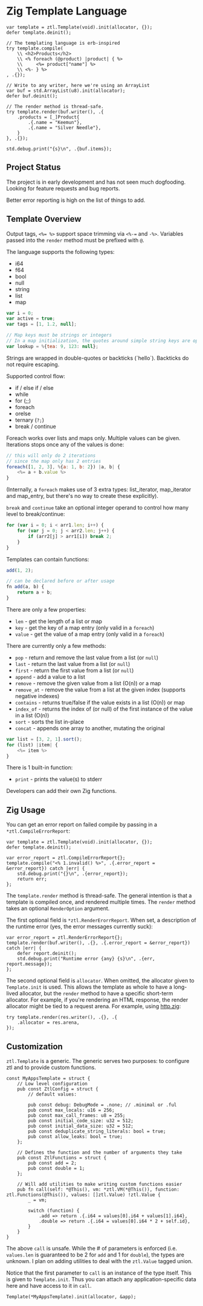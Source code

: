 # Zig Template Language

```zig
var template = ztl.Template(void).init(allocator, {});
defer template.deinit();

// The templating language is erb-inspired
try template.compile(
    \\ <h2>Products</h2>
    \\ <% foreach (@product) |product| { %>
    \\     <%= product["name"] %> 
    \\ <%- } %>
, .{});

// Write to any writer, here we're using an ArrayList
var buf = std.ArrayList(u8).init(allocator);
defer buf.deinit();

// The render method is thread-safe.
try template.render(buf.writer(), .{
    .products = [_]Product{
        .{.name = "Keemun"},
        .{.name = "Silver Needle"},
    }
}, .{});

std.debug.print("{s}\n", .{buf.items});
```

## Project Status
The project is in early development and has not seen much dogfooding. Looking for feature requests and bug reports.

Better error reporting is high on the list of things to add.

## Template Overview
Output tags, `<%= %>` support space trimming via `<%-=` and `-%>`. Variables passed into the `render` method must be prefixed with `@`.

The language supports the following types:
* i64
* f64
* bool
* null
* string
* list
* map

```js
var i = 0;
var active = true;
var tags = [1, 1.2, null];

// Map keys must be strings or integers
// In a map initialization, the quotes around simple string keys are optional
var lookup = %{tea: 9, 123: null};
```

Strings are wrapped in double-quotes or backticks (\`hello\`). Backticks do not require escaping.

Supported control flow:
* if / else if / else 
* while
* for (;;)
* foreach
* orelse
* ternary (`?;`)
* break / continue

Foreach works over lists and maps only. Multiple values can be given. Iterations stops once any of the values is done:

```js
// this will only do 2 iterations
// since the map only has 2 entries
foreach([1, 2, 3], %{a: 1, b: 2}) |a, b| {
    <%= a + b.value %> 
}
```

(Internally, a `foreach` makes use of 3 extra types: list_iterator, map_iterator and map_entry, but there's no way to create these explicitly).

`break` and `continue` take an optional integer operand to control how many level to break/continue:

```js
for (var i = 0; i < arr1.len; i++) {
    for (var j = 0; j < arr2.len; j++) {
        if (arr2[j] > arr1[i]) break 2;
    }
}
```

Templates can contain functions:

```js
add(1, 2);

// can be declared before or after usage
fn add(a, b) {
    return a + b;
}
```

There are only a few properties:
* `len` - get the length of a list or map
* `key` - get the key of a map entry (only valid in a `foreach`)
* `value` - get the value of a map entry (only valid in a `foreach`)

There are currently only a few methods:
* `pop` - return and remove the last value from a list (or `null`)
* `last` - return the last value from a list (or `null`)
* `first` - return the first value from a list (or `null`)
* `append` - add a value to a list
* `remove` - remove the given value from a list (O(n)) or a map
* `remove_at` - remove the value from a list at the given index (supports negative indexes)
* `contains` - returns true/false if the value exists in a list (O(n)) or map
* `index_of` - returns the index of (or null) of the first instance of the value in a list (O(n))
* `sort` - sorts the list in-place
* `concat` - appends one array to another, mutating the original

```js
var list = [3, 2, 1].sort();
for (list) |item| {
    <%= item %>
}
```

There is 1 built-in function:
* `print` - prints the value(s) to stderr

Developers can add their own Zig functions.

## Zig Usage
You can get an error report on failed compile by passing in a `*ztl.CompileErrorReport`:

```zig
var template = ztl.Template(void).init(allocator, {});
defer template.deinit();

var error_report = ztl.CompileErrorReport{};
template.compile("<% 1.invalid() %>", .{.error_report = &error_report}) catch |err| {
    std.debug.print("{}\n", .{error_report});
    return err;
};
```

The `template.render` method is thread-safe. The general intention is that a template is compiled once, and rendered multiple times. The `render` method takes an optional `RenderOption` argument.

The first optional field is `*ztl.RenderErorrReport`. When set, a description of the runtime error (yes, the error messages currently suck):

```zig
var error_report = ztl.RenderErrorReport{};
template.render(buf.writer(), .{}, .{.error_report = &error_report}) catch |err| {
    defer report.deinit();
    std.debug.print("Runtime error {any} {s}\n", .{err, report.message});
};
```

The second optional field is `allocator`. When omitted, the allocator given to `Template.init` is used. This allows the template as whole to have a long-lived allocator, but the `render` method to have a specific short-term allocator. For example, if you're rendering an HTML response, the render allocator might be tied to a request arena. For example, using [http.zig](https://www.github.com/karlseguin/http.zig):

```zig
try template.render(res.writer(), .{}, .{
    .allocator = res.arena,
});
```

## Customization
`ztl.Template` is a generic. The generic serves two purposes: to configure ztl and to provide custom functions.


```zig
const MyAppsTemplate = struct {
    // Low level configuration
    pub const ZtlConfig = struct {
        // default values:

        pub const debug: DebugMode = .none; // .minimal or .ful
        pub const max_locals: u16 = 256;
        pub const max_call_frames: u8 = 255;
        pub const initial_code_size: u32 = 512;
        pub const initial_data_size: u32 = 512;
        pub const deduplicate_string_literals: bool = true;
        pub const allow_leaks: bool = true;
    };

    // Defines the function and the number of arguments they take
    pub const ZtlFunctions = struct {
        pub const add = 2;
        pub const double = 1;
    };

    // Will add utilities to make writing custom functions easier
    pub fn call(self: *@This(), vm: *ztl.VM(*@This()), function: ztl.Functions(@This()), values: []ztl.Value) !ztl.Value {
        _ = vm;

        switch (function) {
            .add => return .{.i64 = values[0].i64 + values[1].i64},
            .double => return .{.i64 = values[0].i64 * 2 + self.id},
        }
    }
}
```

The above `call` is unsafe. While the # of parameters is enforced (i.e. `values.len` is guaranteed to be 2 for `add` and 1 for `double`), the types are unknown. I plan on adding utilities to deal with the `ztl.Value` tagged union.


Notice that the first parameter to `call` is an instance of the type itself. This is given to `Template.init`. Thus you can attach any application-specific data here and have access to it in `call`.

```zig
Template(*MyAppsTemplate).init(allocator, &app);
```

